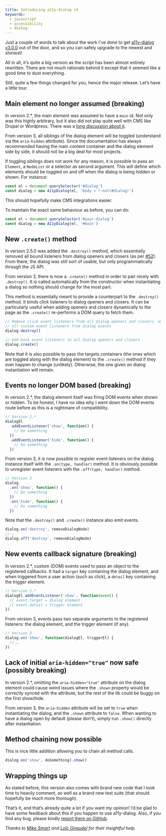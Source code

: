 ```yaml
---
title: Introducing a11y-dialog v3
keywords:
  - javascript
  - accessibility
  - dialog
---
```


Just a couple of words to talk about the work I’ve done to get [a11y-dialog v3.0.0](https://github.com/edenspiekermann/a11y-dialog/releases/tag/3.0.0) out of the door, and so you can safely upgrade to the newest and shiniest!

All in all, it’s quite a big version as the script has been almost entirely rewritten. There are not much rationale behind it except that it seemed like a good time to dust everything.

Still, quite a few things changed for you, hence the major release. Let’s have a little tour.

## Main element no longer assumed (breaking)

In version 2.\*, the main element was assumed to have a `main` id. Not only was this highly arbitrary, but it also did not play quite well with CMS like Drupal or Wordpress. There was a [long discussion about it](https://github.com/edenspiekermann/a11y-dialog/issues/56).

From version 3, all siblings of the dialog element will be toggled (understand via the `aria-hidden` attribute). Since the documentation has always recommended having the main content container and the dialog element side by side, it should not be a big deal for most projects.

If toggling siblings does not work for any reason, it is possible to pass an `Element`, a `NodeList` or a selector as second argument. This will define which elements should be toggled on and off when the dialog is being hidden or shown. For instance:

```js
const el = document.querySelector('#dialog')
const dialog = new A11yDialog(el, 'body > *:not(#dialog)')
```

This should hopefully make CMS integrations easier.

To maintain the exact same behaviour as before, you can do:

```js
const el = document.querySelector('#your-dialog')
const dialog = new A11yDialog(el, '#main')
```

## New `.create()` method

In version 2.5.0 was added the `.destroy()` method, which essentially removed all bound listeners from dialog openers and closers (as per [#52](https://github.com/edenspiekermann/a11y-dialog/issues/52)). From there, the dialog was still sort of usable, but only programmatically through the JS API.

From version 3, there is now a `.create()` method in order to pair nicely with `.destroy()`. It is called automatically from the constructor when instantiating a dialog so nothing should change for the most part.

This method is essentially meant to provide a counterpart to the `.destroy()` method. It binds click listeners to dialog openers and closers. It can be particularly useful when adding openers and closers dynamically to the page as the `.create()` re-performs a DOM query to fetch them.

```js
// Remove click event listeners from all dialog openers and closers, and removes
// all custom event listeners from dialog events
dialog.destroy()

// Add back event listeners to all dialog openers and closers
dialog.create()
```

Note that it is also possible to pass the targets containers (the ones which are toggled along with the dialog element) to the `.create()` method if they ever happen to change (unlikely). Otherwise, the one given on dialog instantiation will remain.

## Events no longer DOM based (breaking)

In version 2.\*, the dialog element itself was firing DOM events when shown or hidden. To be honest, I have no idea why I went down the DOM events route before as this is a nightmare of compatibility.

```js
// Version 2.*
dialogEl
  .addEventListener('show', function() {
    // Do something
  })
  .addEventListener('hide', function() {
    // Do something
  })
```

From version 3, it is now possible to register event listeners on the dialog instance itself with the `.on(type, handler)` method. It is obviously possible to unregister event listeners with the `.off(type, handler)` method.

```js
// Version 3
dialog
  .on('show', function() {
    // Do something
  })
  .on('hide', function() {
    // Do something
  })
```

Note that the `.destroy()` and `.create()` instance also emit events.

```js
dialog.on('destroy', removeDialogNode)
// …
dialog.off('destroy', removeDialogNode)
```

## New events callback signature (breaking)

In version 2.\*, custom (DOM) events used to pass an object to the registered callbacks. It had a `target` key containing the dialog element, and when triggered from a user action (such as click), a `detail` key containing the trigger element.

```js
// Version 2.*
dialogEl.addEventListener('show', function(event) {
  // event.target = dialog element
  // event.detail = trigger element
})
```

From version 3, events pass two separate arguments to the registered listeners: the dialog element, and the trigger element (if any).

```js
// Version 3
dialog.on('show', function(dialogEl, triggerEl) {
  // …
})
```

## Lack of initial `aria-hidden="true"` now safe (possibly breaking)

In version 2.\*, omitting the `aria-hidden="true"` attribute on the dialog element could cause weird issues where the `.shown` property would be correctly synced with the attribute, but the rest of the lib could be buggy on the first show/hide.

From version 3, the `aria-hidden` attribute will be set to `true` when instantiating the dialog, and the `.shown` attribute to `false`. When wanting to have a dialog open by default (please don’t), simply run `.show()` directly after instantiation.

## Method chaining now possible

This is nice little addition allowing you to chain all method calls.

```js
dialog.on('show', doSomething).show()
```

## Wrapping things up

As stated before, this version also comes with brand new code that I took time to heavily comment, as well as a brand new test suite (that should hopefully be much more thorough).

That’s it, and that’s already quite a lot if you want my opinion! I’d be glad to have some feedback about this if you happen to use a11y-dialog. Also, if you find any bug, please kindly [report them on GitHub](https://github.com/edenspiekermann/a11y-dialog/issues).

_Thanks to [Mike Smart](https://twitter.com/smartmike) and [Loïc Giraudel](https://twitter.com/l_giraudel) for their insightful help._
